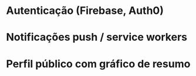# Autenticação (Firebase, Auth0)

# Notificações push / service workers

# Perfil público com gráfico de resumo
